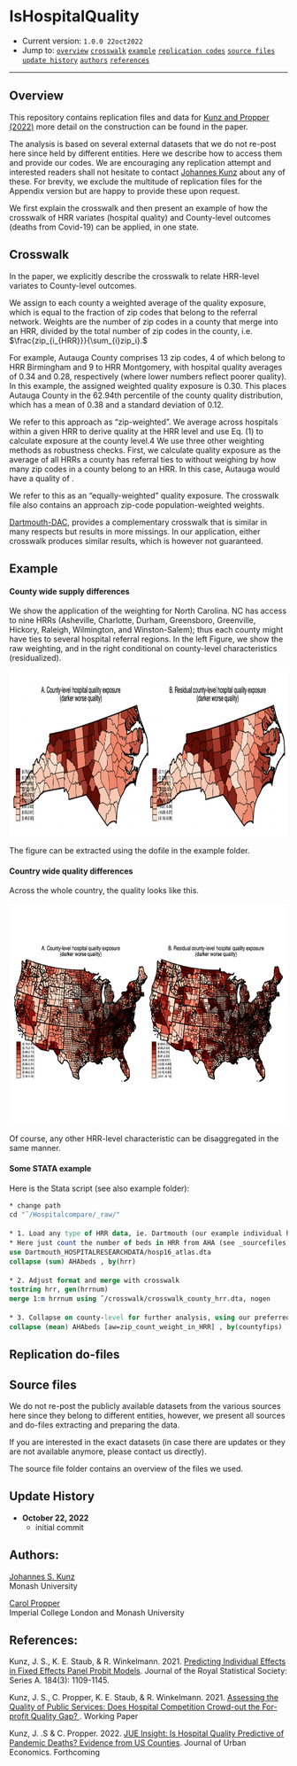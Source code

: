 # IsHospitalQuality
 
- Current version: `1.0.0 22oct2022`
- Jump to: [`overview`](#overview) [`crosswalk`](#crosswalk) [`example`](#example) [`replication codes`](#replication-codes)  [`source files`](#source-files)  [`update history`](#update-history) [`authors`](#authors) [`references`](#references)

-----------

## Overview 

This repository contains replication files and data for [Kunz and Propper (2022)](https://www.sciencedirect.com/science/article/pii/S0094119022000493) more detail on the construction can be found in the paper. 

The analysis is based on several external datasets that we do not re-post here since held by different entities. Here we describe how to access them and provide our codes. We are encouraging any replication attempt and interested readers shall not hesitate to contact [Johannes Kunz](mailto:johannes.kunz@monash.edu) about any of these. For brevity, we exclude the multitude of replication files for the Appendix version but are happy to provide these upon request. 

We first explain the crosswalk and then present an example of how the crosswalk of HRR variates (hospital quality) and County-level outcomes (deaths from Covid-19) can be applied, in one state. 


## Crosswalk

In the paper, we explicitly describe the crosswalk to relate HRR-level variates to County-level outcomes. 

We assign to each county a weighted average of the quality exposure, which is equal to the fraction of zip codes that belong to the referral network. Weights are the number of zip codes in a county that merge into an HRR, divided by the total number of zip codes in the county, i.e.
$\frac{zip_{i_{HRR}}}{\sum_{i}zip_i}.$

For example, Autauga County comprises 13 zip codes, 4 of which belong to HRR Birmingham and 9 to HRR Montgomery, with hospital quality averages of 0.34 and 0.28, respectively (where lower numbers reflect poorer quality). In this example, the assigned weighted quality exposure is 0.30. This places Autauga County in the 62.94th percentile of the county quality distribution, which has a mean of 0.38 and a standard deviation of 0.12. 

We refer to this approach as “zip-weighted”. We average across hospitals within a given HRR to derive quality at the HRR level and use Eq. (1) to calculate exposure at the county level.4 We use three other weighting methods as robustness checks. First, we calculate quality exposure as the average of all HRRs a county has referral ties to without weighing by how many zip codes in a county belong to an HRR. In this case, Autauga would have a quality of .

We refer to this as an “equally-weighted” quality exposure. The crosswalk file also contains an approach zip-code population-weighted weights. 

[Dartmouth-DAC](https://github.com/Dartmouth-DAC/covid-19-hrr-mapping), provides a complementary crosswalk that is similar in many respects but results in more missings. In our application, either crosswalk produces similar results, which is however not guaranteed. 


## Example

#### County wide supply differences 

We show the application of the weighting for North Carolina. NC has access to nine HRRs (Asheville, Charlotte, Durham, Greensboro, Greenville, Hickory, Raleigh, Wilmington, and Winston-Salem); thus each county might have ties to several hospital referral regions. In the left Figure, we show the raw weighting, and in the right conditional on county-level characteristics (residualized). 

<img src="./_example/exampleNC.png" height="300">

The figure can be extracted using the dofile in the example folder. 


#### Country wide quality differences 

Across the whole country, the quality looks like this. 

<img src="./_example/e1_fig_map.png" height="400">

Of course, any other HRR-level characteristic can be disaggregated in the same manner. 

#### Some STATA example 

Here is the Stata script (see also example folder):

```stata
* change path 
cd "˜/Hospitalcompare/_raw/"

* 1. Load any type of HRR data, ie. Dartmouth (our example individual hospital quality aggregated to the HRR-level)
* Here just count the number of beds in HRR from AHA (see _sourcefiles for source of data)
use Dartmouth_HOSPITALRESEARCHDATA/hosp16_atlas.dta
collapse (sum) AHAbeds , by(hrr)

* 2. Adjust format and merge with crosswalk 
tostring hrr, gen(hrrnum)
merge 1:m hrrnum using ˜/crosswalk/crosswalk_county_hrr.dta, nogen

* 3. Collapse on county-level for further analysis, using our preferred weights, others are provided
collapse (mean) AHAbeds [aw=zip_count_weight_in_HRR] , by(countyfips)
```

## Replication do-files 

## Source files  

We do not re-post the publicly available datasets from the various sources here since they belong to different entities, however, we present all sources and do-files extracting and preparing the data. 

If you are interested in the exact datasets (in case there are updates or they are not available anymore, please contact us directly). 

The source file folder contains an overview of the files we used. 

## Update History
* **October 22, 2022**
  - initial commit
  

## Authors:

[Johannes S. Kunz](https://sites.google.com/site/johannesskunz/)
<br>Monash University 

[Carol Propper](https://www.imperial.ac.uk/people/c.propper)
<br>Imperial College London and Monash University 

## References: 

Kunz, J. S., K. E. Staub, & R. Winkelmann. 2021. [Predicting Individual Effects in Fixed Effects Panel Probit Models](http://doi.org/10.1111/rssa.12722). Journal of the Royal Statistical Society: Series A. 184(3): 1109-1145.

Kunz, J. S., C. Propper, K. E. Staub, & R. Winkelmann. 2021. [Assessing the Quality of Public Services: Does Hospital Competition Crowd-out the For-profit Quality Gap? ](https://drive.google.com/file/d/1bY_LMfkLYLaTaCQ4UF1-rYwAAOFA-Mpr/view). Working Paper

Kunz, J. .S & C. Propper. 2022. [JUE Insight: Is Hospital Quality Predictive of Pandemic Deaths? Evidence from US Counties](https://www.sciencedirect.com/science/article/pii/S0094119022000493). Journal of Urban Economics. Forthcoming 




